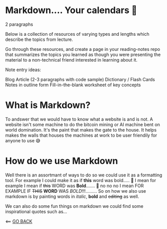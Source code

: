 # Markdown.... Your calendars 📆
  2 paragraphs
  
Below is a collection of resources of varying types and lengths which describe the topics from lecture.

Go through these resources, and create a page in your reading-notes repo that summarizes the topics you learned as though you were presenting the material to a non-technical friend interested in learning about it.

Note entry ideas:

Blog Article (2-3 paragraphs with code sample)
Dictionary / Flash Cards
Notes in outline form
Fill-in-the-blank worksheet of key concepts

# What is Markdown?
To andswer that we would have to know what a website is and is not. A website isn't some machine to do the bitcoin mining or AI machine bent on world domination. It's the paint that makes the gate to the house. It helps makes the walls that houses the machines at work to be user friendily for anyone to use  😅 

# How do we use Markdown
Well there is an assortmant of ways to do so we could use it as a formatting tool. For example I could make it as if **this** word was bold..... 😬 I mean for example I mean if ~~this~~ WORD was **Bold**....... 🤦‍ no no no I mean FOR EXAMPLE IF ~~THIS~~ **WORD** WAS *BOLD*!!!......... So on how we also use markdown is by painting words in  *italic*, **bold** and ~~editing~~ as well. 

We can also do some fun things on markdown we could find some inspirational quotes such as...










<== [GO BACK](README.md)
